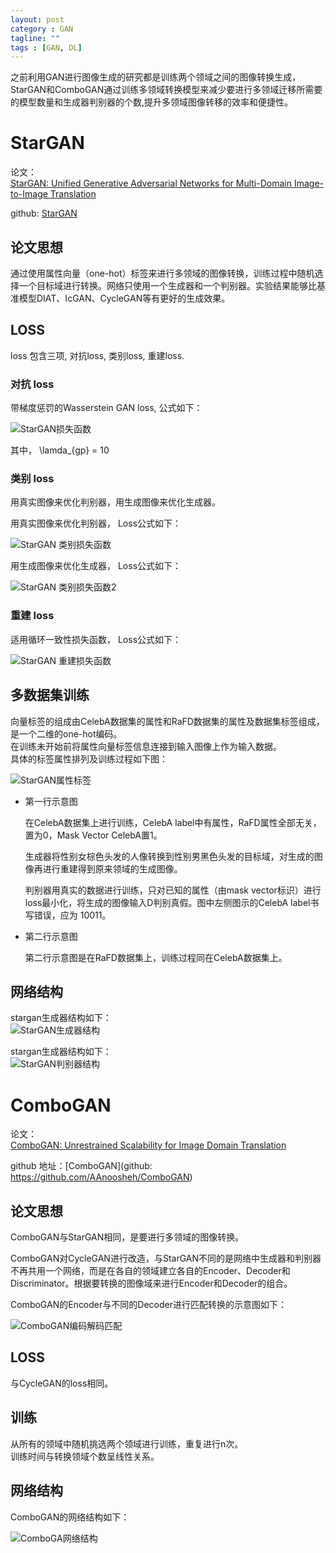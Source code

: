 ```yaml
---
layout: post
category : GAN
tagline: ""
tags : [GAN, DL]
---
```


之前利用GAN进行图像生成的研究都是训练两个领域之间的图像转换生成，StarGAN和ComboGAN通过训练多领域转换模型来减少要进行多领域迁移所需要的模型数量和生成器判别器的个数,提升多领域图像转移的效率和便捷性。

# StarGAN    

论文：    
[StarGAN: Unified Generative Adversarial Networks for Multi-Domain Image-to-Image Translation](https://arxiv.org/pdf/1711.09020.pdf)    

github: [StarGAN](https://github.com/yunjey/StarGAN)   

## 论文思想   

通过使用属性向量（one-hot）标签来进行多领域的图像转换，训练过程中随机选择一个目标域进行转换。网络只使用一个生成器和一个判别器。实验结果能够比基准模型DIAT、IcGAN、CycleGAN等有更好的生成效果。   

## LOSS

loss 包含三项, 对抗loss, 类别loss, 重建loss.   

### 对抗 loss   

带梯度惩罚的Wasserstein GAN loss, 公式如下：    

<img src="/assets/pics/stargan-loss.JPG" alt="StarGAN损失函数"/>

其中， \lamda_{gp} = 10    

### 类别 loss  

用真实图像来优化判别器，用生成图像来优化生成器。  

用真实图像来优化判别器， Loss公式如下：

<img src="/assets/pics/stargan-loss1.JPG" alt="StarGAN 类别损失函数"/>

用生成图像来优化生成器， Loss公式如下：

<img src="/assets/pics/stargan-loss2.JPG" alt="StarGAN 类别损失函数2"/>


### 重建 loss

适用循环一致性损失函数， Loss公式如下：

<img src="/assets/pics/stargan-loss3.JPG" alt="StarGAN 重建损失函数"/>

## 多数据集训练

向量标签的组成由CelebA数据集的属性和RaFD数据集的属性及数据集标签组成，是一个二维的one-hot编码。   
在训练未开始前将属性向量标签信息连接到输入图像上作为输入数据。     
具体的标签属性排列及训练过程如下图：   

<img src="/assets/pics/stargan-lv.JPG" alt="StarGAN属性标签"/>

- 第一行示意图    

  在CelebA数据集上进行训练，CelebA label中有属性，RaFD属性全部无关，置为0，Mask Vector CelebA置1。    

  生成器将性别女棕色头发的人像转换到性别男黑色头发的目标域，对生成的图像再进行重建得到原来领域的生成图像。     

  判别器用真实的数据进行训练，只对已知的属性（由mask vector标识）进行loss最小化，将生成的图像输入D判别真假。图中左侧图示的CelebA label书写错误，应为 10011。    

- 第二行示意图    

   第二行示意图是在RaFD数据集上，训练过程同在CelebA数据集上。

## 网络结构 

stargan生成器结构如下：    
  <img src="/assets/pics/stargan-g-network.JPG" alt="StarGAN生成器结构"/>


stargan生成器结构如下：    
 <img src="/assets/pics/stargan-d-network.JPG" alt="StarGAN判别器结构"/>


# ComboGAN   

论文：  
[ComboGAN: Unrestrained Scalability for Image Domain Translation](https://arxiv.org/pdf/1712.06909.pdf)    

github 地址：[ComboGAN](github: https://github.com/AAnoosheh/ComboGAN)    


## 论文思想   

ComboGAN与StarGAN相同，是要进行多领域的图像转换。    

ComboGAN对CycleGAN进行改造，与StarGAN不同的是网络中生成器和判别器不再共用一个网络，而是在各自的领域建立各自的Encoder、Decoder和Discriminator。根据要转换的图像域来进行Encoder和Decoder的组合。    

ComboGAN的Encoder与不同的Decoder进行匹配转换的示意图如下：

 <img src="/assets/pics/combogan-arch.PNG" alt="ComboGAN编码解码匹配"/>



## LOSS    

与CycleGAN的loss相同。   

## 训练  

从所有的领域中随机挑选两个领域进行训练，重复进行n次。    
训练时间与转换领域个数呈线性关系。    


## 网络结构


ComboGAN的网络结构如下：    

<img src="/assets/pics/ComboGAN-network.JPG" alt="ComboGA网络结构"/>  







